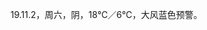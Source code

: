 <link href="../../css/style.css" rel="stylesheet" type="text/css" />

<span class="fzzy">19.11.2，周六，阴，18℃／6℃，大风蓝色预警。


